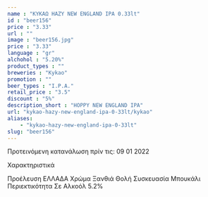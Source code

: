 ```yaml
---
name : "ΚΥΚΑΩ HAZY NEW ENGLAND IPA 0.33lt"
id : "beer156"
price : "3.33"
url : ""
image : "beer156.jpg"
price : "3.33"
language : "gr"
alchohol : "5.20%"
product_types : ""
breweries : "Kykao"
promotion : ""
beer_types : "I.P.A."
retail_price : "3.5"
discount : "5%"
description_short : "HOPPY NEW ENGLAND IPA"
url: "kykao-hazy-new-england-ipa-0-33lt/kykao"
aliases: 
    - "kykao-hazy-new-england-ipa-0-33lt"
slug: "beer156"
---
```


Προτεινόμενη κατανάλωση πρίν τις: 09 01 2022

Χαρακτηριστικά

Προέλευση
ΕΛΛΑΔΑ
Χρώμα
Ξανθιά Θολή
Συσκευασία
Μπουκάλι
Περιεκτικότητα Σε Αλκοόλ
5.2%
